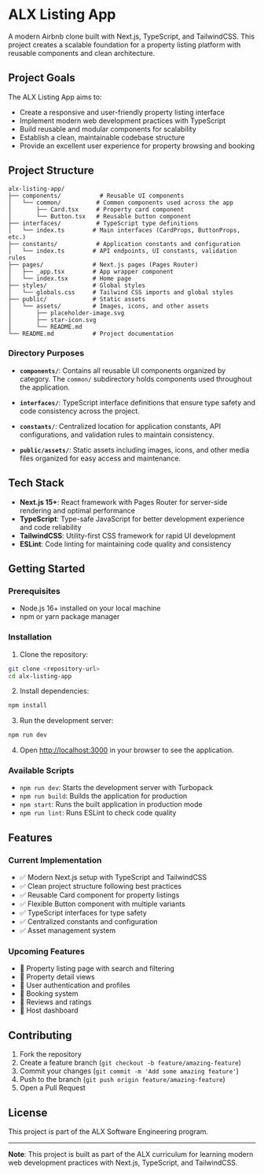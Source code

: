 # ALX Listing App

A modern Airbnb clone built with Next.js, TypeScript, and TailwindCSS. This project creates a scalable foundation for a property listing platform with reusable components and clean architecture.

## Project Goals

The ALX Listing App aims to:
- Create a responsive and user-friendly property listing interface
- Implement modern web development practices with TypeScript
- Build reusable and modular components for scalability
- Establish a clean, maintainable codebase structure
- Provide an excellent user experience for property browsing and booking

## Project Structure

```
alx-listing-app/
├── components/           # Reusable UI components
│   └── common/          # Common components used across the app
│       ├── Card.tsx     # Property card component
│       └── Button.tsx   # Reusable button component
├── interfaces/          # TypeScript type definitions
│   └── index.ts        # Main interfaces (CardProps, ButtonProps, etc.)
├── constants/           # Application constants and configuration
│   └── index.ts        # API endpoints, UI constants, validation rules
├── pages/              # Next.js pages (Pages Router)
│   ├── _app.tsx        # App wrapper component
│   └── index.tsx       # Home page
├── styles/             # Global styles
│   └── globals.css     # Tailwind CSS imports and global styles
├── public/             # Static assets
│   └── assets/         # Images, icons, and other assets
│       ├── placeholder-image.svg
│       ├── star-icon.svg
│       └── README.md
└── README.md           # Project documentation
```

### Directory Purposes

- **`components/`**: Contains all reusable UI components organized by category. The `common/` subdirectory holds components used throughout the application.

- **`interfaces/`**: TypeScript interface definitions that ensure type safety and code consistency across the project.

- **`constants/`**: Centralized location for application constants, API configurations, and validation rules to maintain consistency.

- **`public/assets/`**: Static assets including images, icons, and other media files organized for easy access and maintenance.

## Tech Stack

- **Next.js 15+**: React framework with Pages Router for server-side rendering and optimal performance
- **TypeScript**: Type-safe JavaScript for better development experience and code reliability
- **TailwindCSS**: Utility-first CSS framework for rapid UI development
- **ESLint**: Code linting for maintaining code quality and consistency

## Getting Started

### Prerequisites

- Node.js 16+ installed on your local machine
- npm or yarn package manager

### Installation

1. Clone the repository:
```bash
git clone <repository-url>
cd alx-listing-app
```

2. Install dependencies:
```bash
npm install
```

3. Run the development server:
```bash
npm run dev
```

4. Open [http://localhost:3000](http://localhost:3000) in your browser to see the application.

### Available Scripts

- `npm run dev`: Starts the development server with Turbopack
- `npm run build`: Builds the application for production
- `npm start`: Runs the built application in production mode
- `npm run lint`: Runs ESLint to check code quality

## Features

### Current Implementation

- ✅ Modern Next.js setup with TypeScript and TailwindCSS
- ✅ Clean project structure following best practices
- ✅ Reusable Card component for property listings
- ✅ Flexible Button component with multiple variants
- ✅ TypeScript interfaces for type safety
- ✅ Centralized constants and configuration
- ✅ Asset management system

### Upcoming Features

- 🔄 Property listing page with search and filtering
- 🔄 Property detail views
- 🔄 User authentication and profiles
- 🔄 Booking system
- 🔄 Reviews and ratings
- 🔄 Host dashboard

## Contributing

1. Fork the repository
2. Create a feature branch (`git checkout -b feature/amazing-feature`)
3. Commit your changes (`git commit -m 'Add some amazing feature'`)
4. Push to the branch (`git push origin feature/amazing-feature`)
5. Open a Pull Request

## License

This project is part of the ALX Software Engineering program.

---

**Note**: This project is built as part of the ALX curriculum for learning modern web development practices with Next.js, TypeScript, and TailwindCSS.
